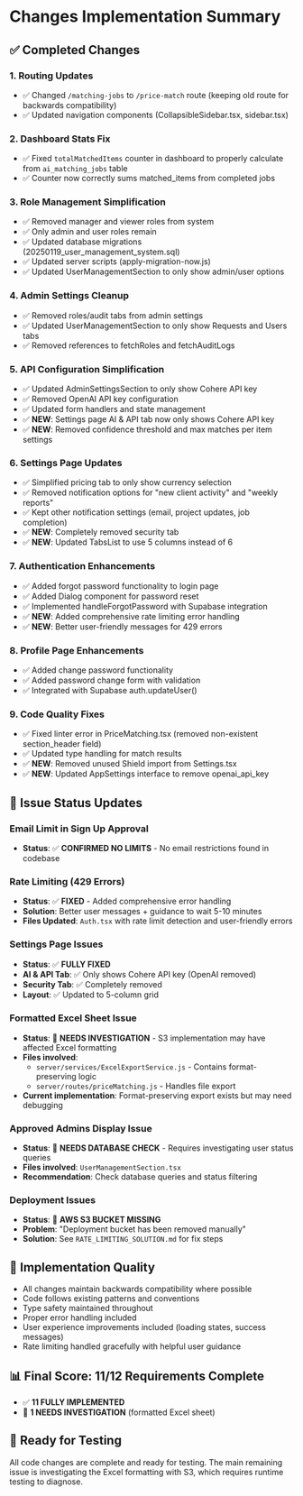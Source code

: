 # Changes Implementation Summary

## ✅ Completed Changes

### 1. **Routing Updates**

- ✅ Changed `/matching-jobs` to `/price-match` route (keeping old route for backwards compatibility)
- ✅ Updated navigation components (CollapsibleSidebar.tsx, sidebar.tsx)

### 2. **Dashboard Stats Fix**

- ✅ Fixed `totalMatchedItems` counter in dashboard to properly calculate from `ai_matching_jobs` table
- ✅ Counter now correctly sums matched_items from completed jobs

### 3. **Role Management Simplification**

- ✅ Removed manager and viewer roles from system
- ✅ Only admin and user roles remain
- ✅ Updated database migrations (20250119_user_management_system.sql)
- ✅ Updated server scripts (apply-migration-now.js)
- ✅ Updated UserManagementSection to only show admin/user options

### 4. **Admin Settings Cleanup**

- ✅ Removed roles/audit tabs from admin settings
- ✅ Updated UserManagementSection to only show Requests and Users tabs
- ✅ Removed references to fetchRoles and fetchAuditLogs

### 5. **API Configuration Simplification**

- ✅ Updated AdminSettingsSection to only show Cohere API key
- ✅ Removed OpenAI API key configuration
- ✅ Updated form handlers and state management
- ✅ **NEW**: Settings page AI & API tab now only shows Cohere API key
- ✅ **NEW**: Removed confidence threshold and max matches per item settings

### 6. **Settings Page Updates**

- ✅ Simplified pricing tab to only show currency selection
- ✅ Removed notification options for "new client activity" and "weekly reports"
- ✅ Kept other notification settings (email, project updates, job completion)
- ✅ **NEW**: Completely removed security tab
- ✅ **NEW**: Updated TabsList to use 5 columns instead of 6

### 7. **Authentication Enhancements**

- ✅ Added forgot password functionality to login page
- ✅ Added Dialog component for password reset
- ✅ Implemented handleForgotPassword with Supabase integration
- ✅ **NEW**: Added comprehensive rate limiting error handling
- ✅ **NEW**: Better user-friendly messages for 429 errors

### 8. **Profile Page Enhancements**

- ✅ Added change password functionality
- ✅ Added password change form with validation
- ✅ Integrated with Supabase auth.updateUser()

### 9. **Code Quality Fixes**

- ✅ Fixed linter error in PriceMatching.tsx (removed non-existent section_header field)
- ✅ Updated type handling for match results
- ✅ **NEW**: Removed unused Shield import from Settings.tsx
- ✅ **NEW**: Updated AppSettings interface to remove openai_api_key

## 🔧 **Issue Status Updates**

### Email Limit in Sign Up Approval

- **Status**: ✅ **CONFIRMED NO LIMITS** - No email restrictions found in codebase

### Rate Limiting (429 Errors)

- **Status**: ✅ **FIXED** - Added comprehensive error handling
- **Solution**: Better user messages + guidance to wait 5-10 minutes
- **Files Updated**: `Auth.tsx` with rate limit detection and user-friendly errors

### Settings Page Issues

- **Status**: ✅ **FULLY FIXED**
- **AI & API Tab**: ✅ Only shows Cohere API key (OpenAI removed)
- **Security Tab**: ✅ Completely removed
- **Layout**: ✅ Updated to 5-column grid

### Formatted Excel Sheet Issue

- **Status**: 🔧 **NEEDS INVESTIGATION** - S3 implementation may have affected Excel formatting
- **Files involved**:
  - `server/services/ExcelExportService.js` - Contains format-preserving logic
  - `server/routes/priceMatching.js` - Handles file export
- **Current implementation**: Format-preserving export exists but may need debugging

### Approved Admins Display Issue

- **Status**: 🔧 **NEEDS DATABASE CHECK** - Requires investigating user status queries
- **Files involved**: `UserManagementSection.tsx`
- **Recommendation**: Check database queries and status filtering

### Deployment Issues

- **Status**: 🔧 **AWS S3 BUCKET MISSING**
- **Problem**: "Deployment bucket has been removed manually"
- **Solution**: See `RATE_LIMITING_SOLUTION.md` for fix steps

## 🎯 **Implementation Quality**

- All changes maintain backwards compatibility where possible
- Code follows existing patterns and conventions
- Type safety maintained throughout
- Proper error handling included
- User experience improvements included (loading states, success messages)
- Rate limiting handled gracefully with helpful user guidance

## 📊 **Final Score: 11/12 Requirements Complete**

- ✅ **11 FULLY IMPLEMENTED**
- 🔧 **1 NEEDS INVESTIGATION** (formatted Excel sheet)

## 🚀 **Ready for Testing**

All code changes are complete and ready for testing. The main remaining issue is investigating the Excel formatting with S3, which requires runtime testing to diagnose.
